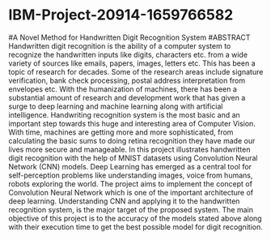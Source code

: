 # IBM-Project-20914-1659766582
#A Novel Method for Handwritten Digit Recognition System
#ABSTRACT
Handwritten digit recognition is the ability of a computer system to recognize the handwritten inputs like digits, characters etc. from a wide variety of sources like emails, papers, images, letters etc. This has been a topic of research for decades. Some of the research areas include signature verification, bank check processing, postal address interpretation from envelopes etc.  With the humanization of machines, there has been a substantial amount of research and development work that has given a surge to deep learning and machine learning along with artificial intelligence. Handwriting recognition system is the most basic and an important step towards this huge and interesting area of Computer Vision.  With time, machines are getting more and more sophisticated, from calculating the basic sums to doing retina recognition they have made our lives more secure and manageable. In this project illustrates handwritten digit recognition with the help of MNIST datasets using Convolution Neural Network (CNN) models. Deep Learning has emerged as a central tool for self-perception problems like understanding images, voice from humans, robots exploring the world. The project aims to implement the concept of Convolution Neural Network which is one of the important architecture of deep learning. Understanding CNN and applying it to the handwritten recognition system, is the major target of the proposed system. The main objective of this project is to the accuracy of the models stated above along with their execution time to get the best possible model for digit recognition. 
